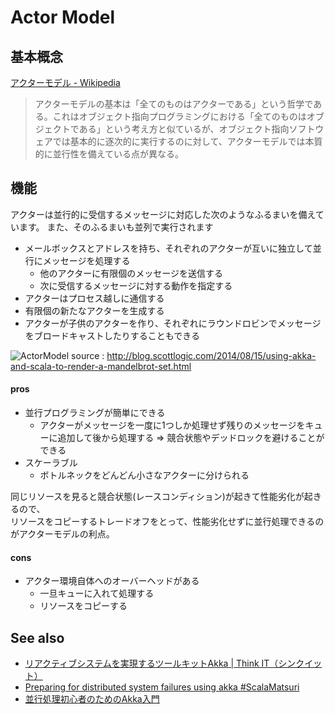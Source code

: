 # Actor Model

## 基本概念
[アクターモデル - Wikipedia](https://ja.wikipedia.org/wiki/%E3%82%A2%E3%82%AF%E3%82%BF%E3%83%BC%E3%83%A2%E3%83%87%E3%83%AB)
> アクターモデルの基本は「全てのものはアクターである」という哲学である。これはオブジェクト指向プログラミングにおける「全てのものはオブジェクトである」という考え方と似ているが、オブジェクト指向ソフトウェアでは基本的に逐次的に実行するのに対して、アクターモデルでは本質的に並行性を備えている点が異なる。

## 機能
アクターは並行的に受信するメッセージに対応した次のようなふるまいを備えています。
また、そのふるまいも並列で実行されます

- メールボックスとアドレスを持ち、それぞれのアクターが互いに独立して並行にメッセージを処理する
    - 他のアクターに有限個のメッセージを送信する
    - 次に受信するメッセージに対する動作を指定する
- アクターはプロセス越しに通信する
- 有限個の新たなアクターを生成する
- アクターが子供のアクターを作り、それぞれにラウンドロビンでメッセージをブロードキャストしたりすることもできる

![ActorModel](http://blog.scottlogic.com/rdoyle/assets/ActorModel.png)
source : http://blog.scottlogic.com/2014/08/15/using-akka-and-scala-to-render-a-mandelbrot-set.html

#### pros
- 並行プログラミングが簡単にできる
    - アクターがメッセージを一度に1つしか処理せず残りのメッセージをキューに追加して後から処理する => 競合状態やデッドロックを避けることができる
- スケーラブル
    - ボトルネックをどんどん小さなアクターに分けられる

同じリソースを見ると競合状態(レースコンディション)が起きて性能劣化が起きるので、  
リソースをコピーするトレードオフをとって、性能劣化せずに並行処理できるのがアクターモデルの利点。

#### cons
- アクター環境自体へのオーバーヘッドがある
    - 一旦キューに入れて処理する
    - リソースをコピーする

## See also
- [リアクティブシステムを実現するツールキットAkka | Think IT（シンクイット）](https://thinkit.co.jp/article/11477)
- [Preparing for distributed system failures using akka #ScalaMatsuri](https://www.slideshare.net/yugolf/preparing-for-distributed-system-failures-using-akka-scala-matsuri2017-72575226)
- [並行処理初心者のためのAkka入門](https://www.slideshare.net/sifue/akka-39611889)
